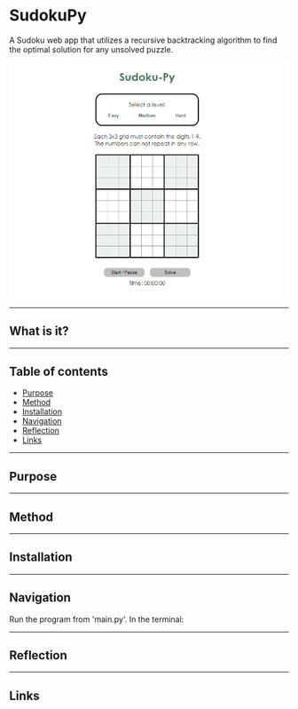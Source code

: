 # SudokuPy
A Sudoku web app that utilizes a recursive backtracking algorithm to find the optimal solution for any unsolved puzzle.

<p align="center">
  <img src="sudoku-py.png" />  
</p>

---
## What is it?

---
## Table of contents
- [Purpose](#purpose)
- [Method](#method)
- [Installation](#installation)
- [Navigation](#navigation)
- [Reflection](#reflection)
- [Links](#links)

---
## Purpose

---
## Method

---
## Installation

---
## Navigation
Run the program from 'main.py'. In the terminal:  

---
## Reflection

---
## Links

